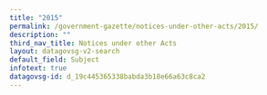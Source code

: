 ```yaml
---
title: "2015"
permalink: /government-gazette/notices-under-other-acts/2015/
description: ""
third_nav_title: Notices under other Acts
layout: datagovsg-v2-search
default_field: Subject
infotext: true
datagovsg-id: d_19c445365338babda3b18e66a63c8ca2
---
```

